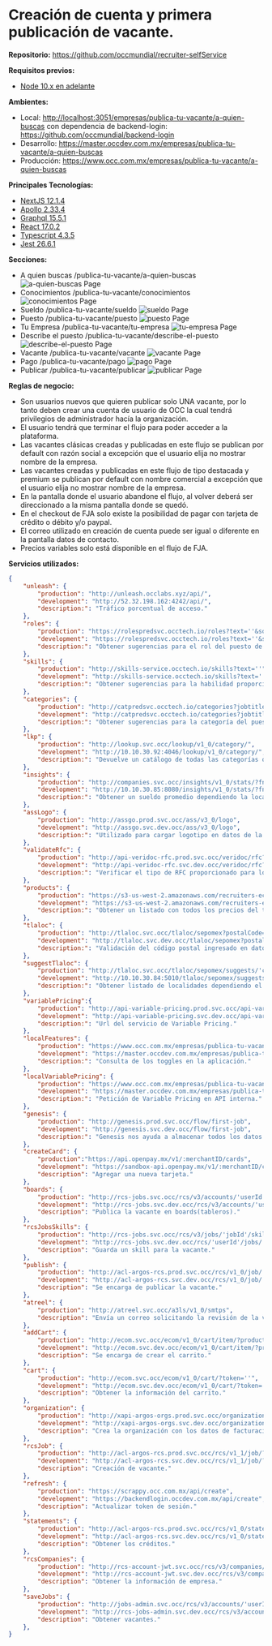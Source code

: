 
# Creación de cuenta y primera publicación de vacante.

**Repositorio:** <https://github.com/occmundial/recruiter-selfService>

**Requisitos previos:**

* [Node 10.x en adelante](<https://nodejs.org/docs/latest-v10.x/api/>)

**Ambientes:**

* Local: <http://localhost:3051/empresas/publica-tu-vacante/a-quien-buscas> con dependencia de backend-login: <https://github.com/occmundial/backend-login>
* Desarrollo: <https://master.occdev.com.mx/empresas/publica-tu-vacante/a-quien-buscas>
* Producción: <https://www.occ.com.mx/empresas/publica-tu-vacante/a-quien-buscas>

**Principales Tecnologías:**

* [NextJS 12.1.4](<https://github.com/vercel/next.js/releases/tag/v12.1.4>)
* [Apollo 2.33.4](<https://github.com/apollographql/apollo-tooling/releases/tag/apollo%402.33.4>)
* [Graphql 15.5.1](<https://github.com/graphql/graphql-js/releases/tag/v15.5.1>)
* [React 17.0.2](<https://github.com/facebook/react/releases/tag/v17.0.2>)
* [Typescript 4.3.5](<https://github.com/microsoft/TypeScript/releases/tag/v4.3.5>)
* [Jest 26.6.1](<https://github.com/facebook/jest/releases/tag/v27.0.6>)

**Secciones:**

* A quien buscas /publica-tu-vacante/a-quien-buscas ![a-quien-buscas Page](lookingFor.PNG)
* Conocimientos /publica-tu-vacante/conocimientos ![conocimientos Page](skills.PNG)
* Sueldo /publica-tu-vacante/sueldo ![sueldo Page](./salary.PNG)
* Puesto /publica-tu-vacante/puesto ![puesto Page](aboutJob.PNG)
* Tu Empresa /publica-tu-vacante/tu-empresa ![tu-empresa Page](aboutCompany.PNG)
* Describe el puesto /publica-tu-vacante/describe-el-puesto ![describe-el-puesto Page](describeJob.PNG)
* Vacante /publica-tu-vacante/vacante ![vacante Page](vacantType.PNG)
* Pago /publica-tu-vacante/pago ![pago Page](checkout.PNG)
* Publicar /publica-tu-vacante/publicar ![publicar Page](publish.PNG)

**Reglas de negocio:**
* Son usuarios nuevos que quieren publicar solo UNA vacante, por lo tanto deben crear una 
cuenta de usuario de OCC la cual tendrá privilegios de administrador hacía la organización.
* El usuario tendrá que terminar el flujo para poder acceder a la plataforma.
* Las vacantes clásicas creadas y publicadas en este flujo se publican por default con razón social
a excepción que el usuario elija no mostrar nombre de la empresa.
* Las vacantes creadas y publicadas en este flujo de tipo destacada y premium se publican por 
default con nombre comercial a excepción que el usuario elija no mostrar nombre de la empresa.
* En la pantalla donde el usuario abandone el flujo, al volver deberá ser direccionado a la misma 
pantalla donde se quedó.
* En el checkout de FJA solo existe la posibilidad de pagar con tarjeta de crédito o débito y/o 
paypal.
* El correo utilizado en creación de cuenta puede ser igual o diferente en la pantalla datos de 
contacto.
* Precios variables solo está disponible en el flujo de FJA.

**Servicios utilizados:**
```json
{
    "unleash": {
        "production": "http://unleash.occlabs.xyz/api/",
        "development": "http://52.32.198.162:4242/api/",
        "description:": "Tráfico porcentual de acceso."
    },
    "roles": {
        "production": "https://rolespredsvc.occtech.io/roles?text=''&sort=''&count=''",
        "development": "https://rolespredsvc.occtech.io/roles?text=''&sort=''&count=''",
        "description:": "Obtener sugerencias para el rol del puesto de la vacante."
    },
    "skills": {
        "production": "http://skills-service.occtech.io/skills?text=''",
        "development": "http://skills-service.occtech.io/skills?text=''",
        "description:": "Obtener sugerencias para la habilidad proporcionada para la vacante."
    },
    "categories": {
        "production": "http://catpredsvc.occtech.io/categories?jobtitle=''&sort=''&count=''",
        "development": "http://catpredsvc.occtech.io/categories?jobtitle=''&sort=''&count=''",
        "description:": "Obtener sugerencias para la categoría del puesto dependiendo el rol proporcionado."
    },
    "lkp": {
        "production": "http://lookup.svc.occ/lookup/v1_0/category/",
        "development": "http://10.10.30.92:4046/lookup/v1_0/category/",
        "description:": "Devuelve un catálogo de todas las categorías o subcategorías para la vacante."
    },
    "insights": {
        "production": "http://companies.svc.occ/insights/v1_0/stats/?fn=''&placeid=''&categoryId=''&salarymin=&salarymax=&active=1&omit_salarywithzeros=1",
        "development": "http://10.10.30.85:8080/insights/v1_0/stats/?fn=''&placeid=''&categoryId=''&salarymin=&salarymax=&active=1&omit_salarywithzeros=1",
        "description:": "Obtener un sueldo promedio dependiendo la localidad y categoría de la vacante."
    },
    "assLogo": {
        "production": "http://assgo.prod.svc.occ/ass/v3_0/logo",
        "development": "http://assgo.svc.dev.occ/ass/v3_0/logo",
        "description:": "Utilizado para cargar logotipo en datos de la empresa."
    },
    "validateRfc": {
        "production": "http://api-veridoc-rfc.prod.svc.occ/veridoc/rfc?recruiterType=Administrador&accountType=OCC&origin=FJA",
        "development": "http://api-veridoc-rfc.svc.dev.occ/veridoc/rfc?recruiterType=Administrador&accountType=OCC&origin=FJA",
        "description:": "Verificar el tipo de RFC proporcionado para los datos de facturación."
    },
    "products": {
        "production": "https://s3-us-west-2.amazonaws.com/recruiters-ecosystem-stuff/product.json",
        "development": "https://s3-us-west-2.amazonaws.com/recruiters-ecosystem-stuff-staging/product.json",
        "description:": "Obtener un listado con todos los precios del tipo de vacante seleccionado."
    },
    "tlaloc": {
        "production": "http://tlaloc.svc.occ/tlaloc/sepomex?postalCode=''",
        "development": "http://tlaloc.svc.dev.occ/tlaloc/sepomex?postalCode=''",
        "description:": "Validación del código postal ingresado en datos de facturación de la empresa."
    },
    "suggestTlaloc": {
        "production": "http://tlaloc.svc.occ/tlaloc/sepomex/suggests/'cp'?compatibility=locations",
        "development": "http://10.10.30.84:5010/tlaloc/sepomex/suggests/'cp'?compatibility=locations",
        "description:": "Obtener listado de localidades dependiendo el código postal."
    },
    "variablePricing":{
        "production": "http://api-variable-pricing.prod.svc.occ/api-variable-pricing/variable-price",
        "development": "http://api-variable-pricing.svc.dev.occ/api-variable-pricing/variable-price/dummy",
        "description:": "Url del servicio de Variable Pricing."
    },
    "localFeatures": {
        "production": "https://www.occ.com.mx/empresas/publica-tu-vacante/api/featureToggles",
        "development": "https://master.occdev.com.mx/empresas/publica-tu-vacante/api/featureToggles",
        "description:": "Consulta de los toggles en la aplicación."
    },
    "localVariablePricing": {
        "production": "https://www.occ.com.mx/empresas/publica-tu-vacante/api/variablePricing",
        "development": "https://master.occdev.com.mx/empresas/publica-tu-vacante/api/variablePricing",
        "description:": "Petición de Variable Pricing en API interna."
    },
    "genesis": {
        "production": "http://genesis.prod.svc.occ/flow/first-job",
        "development": "http://genesis.svc.dev.occ/flow/first-job",
        "description:": "Genesis nos ayuda a almacenar todos los datos que ingresamos en FJA, también se encarga de consultar y eliminar esos datos."
    },
    "createCard": {
        "production":"https://api.openpay.mx/v1/:merchantID/cards",
        "development": "https://sandbox-api.openpay.mx/v1/:merchantID/cards",
        "description": "Agregar una nueva tarjeta."
    },
    "boards": {
        "production": "http://rcs-jobs.svc.occ/rcs/v3/accounts/'userId'/jobs/'jobId'/boards?token=''",
        "development": "http://rcs-jobs.svc.dev.occ/rcs/v3/accounts/'userId'/jobs/'jobId'/boards?token=''",
        "description": "Publica la vacante en boards(tableros)."
    },
    "rcsJobsSkills": {
        "production": "http://rcs-jobs.svc.occ/rcs/v3/jobs/'jobId'/skills?token=''",
        "development": "http://rcs-jobs.svc.dev.occ/rcs/'userId'/jobs/'jobId'/boards?token=''",
        "description": "Guarda un skill para la vacante."
    },
    "publish": {
        "production": "http://acl-argos-rcs.prod.svc.occ/rcs/v1_0/job/'jobId'?token=''&origin=FJA&operationtype=''",
        "development": "http://acl-argos-rcs.svc.dev.occ/rcs/v1_0/job/'jobId'?token=''&origin=FJA&operationtype=''",
        "description": "Se encarga de publicar la vacante."
    },
    "atreel": {
        "production": "http://atreel.svc.occ/a3ls/v1_0/smtps",
        "description": "Envía un correo solicitando la revisión de la vacante, contiene términos discriminatorios."
    },
    "addCart": {
        "production": "http://ecom.svc.occ/ecom/v1_0/cart/item/?productid=''&quantity=''&token=''",
        "development": "http://ecom.svc.dev.occ/ecom/v1_0/cart/item/?productid=''&quantity=''&token=''",
        "description": "Se encarga de crear el carrito."
    },
    "cart": {
        "production": "http://ecom.svc.occ/ecom/v1_0/cart/?token=''",
        "development": "http://ecom.svc.dev.occ/ecom/v1_0/cart/?token=''",
        "description": "Obtener la información del carrito."
    },
    "organization": {
        "production": "http://xapi-argos-orgs.prod.svc.occ/organizations/graphql",
        "development": "http://xapi-argos-orgs.svc.dev.occ/organizations/graphql",
        "description": "Crea la organización con los datos de facturación."
    },
    "rcsJob": {
        "production": "http://acl-argos-rcs.prod.svc.occ/rcs/v1_1/job/?token=''&origin=FJA",
        "development": "http://acl-argos-rcs.svc.dev.occ/rcs/v1_1/job/?token=''&origin=FJA",
        "description": "Creación de vacante."
    },
    "refresh": {
        "production": "https://scrappy.occ.com.mx/api/create",
        "development": "https://backendlogin.occdev.com.mx/api/create",
        "description": "Actualizar token de sesión."
    },
    "statements": {
        "production": "http://acl-argos-rcs.prod.svc.occ/rcs/v1_0/statement/allservicegroup?token=''&statementtype=statement",
        "development": "http://acl-argos-rcs.svc.dev.occ/rcs/v1_0/statement/allservicegroup?token=''&statementtype=statement",
        "description": "Obtener los créditos."
    },
    "rcsCompanies": {
        "production": "http://rcs-account-jwt.svc.occ/rcs/v3/companies/?companyname=''&rfc=null&email=''",
        "development": "http://rcs-account-jwt.svc.dev.occ/rcs/v3/companies/?companyname=''&rfc=null&email=''",
        "description": "Obtener la información de empresa."
    },
    "saveJobs": {
        "production": "http://jobs-admin.svc.occ/rcs/v3/accounts/'userId'/jobs_admin?token=''&status=all",
        "development": "http://rcs-jobs-admin.svc.dev.occ/rcs/v3/accounts/'userId'/jobs_admin?token=''&status=all",
        "description": "Obtener vacantes."
    },
}
```